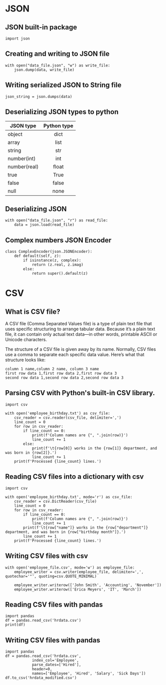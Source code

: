 # JSON

## JSON built-in package
```
import json
```
## Creating and writing to JSON file
```
with open("data_file.json", "w") as write_file:
    json.dump(data, write_file)
```
## Writing serialized JSON to String file
```
json_string = json.dumps(data)
```
## Deserializing JSON types to python

| JSON type   | Python type |
| ------------|:-----------:|
| object      |  dict       |
| array       | list        |
| string      | str         |
| number(int) | int         |
| number(real)| float       |
| true        | True        |
| false       | false       |
| null        | none        |

## Deserializing JSON
```
with open("data_file.json", "r") as read_file:
    data = json.load(read_file)
```
## Complex numbers JSON Encoder
```
class ComplexEncoder(json.JSONEncoder):
    def default(self, z):
        if isinstance(z, complex):
            return (z.real, z.imag)
        else:
            return super().default(z)
```

# CSV
## What is CSV file?

A CSV file (Comma Separated Values file) is a type of plain text file that uses specific structuring to arrange tabular data. Because it’s a plain text file, it can contain only actual text data—in other words, printable ASCII or Unicode characters.

The structure of a CSV file is given away by its name. Normally, CSV files use a comma to separate each specific data value. Here’s what that structure looks like:
```
column 1 name,column 2 name, column 3 name
first row data 1,first row data 2,first row data 3
second row data 1,second row data 2,second row data 3
```
## Parsing CSV with Python's built-in CSV library.
```
import csv

with open('employee_birthday.txt') as csv_file:
    csv_reader = csv.reader(csv_file, delimiter=',')
    line_count = 0
    for row in csv_reader:
        if line_count == 0:
            print(f'Column names are {", ".join(row)}')
            line_count += 1
        else:
            print(f'\t{row[0]} works in the {row[1]} department, and was born in {row[2]}.')
            line_count += 1
    print(f'Processed {line_count} lines.')
```
## Reading CSV files into a dictionary with csv
```
import csv

with open('employee_birthday.txt', mode='r') as csv_file:
    csv_reader = csv.DictReader(csv_file)
    line_count = 0
    for row in csv_reader:
        if line_count == 0:
            print(f'Column names are {", ".join(row)}')
            line_count += 1
        print(f'\t{row["name"]} works in the {row["department"]} department, and was born in {row["birthday month"]}.')
        line_count += 1
    print(f'Processed {line_count} lines.')
```
## Writing CSV files with csv
```
with open('employee_file.csv', mode='w') as employee_file:
    employee_writer = csv.writer(employee_file, delimiter=',', quotechar='"', quoting=csv.QUOTE_MINIMAL)

    employee_writer.writerow(['John Smith', 'Accounting', 'November'])
    employee_writer.writerow(['Erica Meyers', 'IT', 'March'])
```
## Reading CSV files with pandas
```
import pandas
df = pandas.read_csv('hrdata.csv')
print(df)
```
## Writing CSV files with pandas
```
import pandas
df = pandas.read_csv('hrdata.csv', 
            index_col='Employee', 
            parse_dates=['Hired'],
            header=0, 
            names=['Employee', 'Hired', 'Salary', 'Sick Days'])
df.to_csv('hrdata_modified.csv')
```
